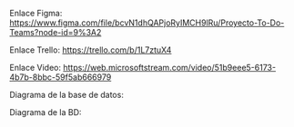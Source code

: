 Enlace Figma: https://www.figma.com/file/bcvN1dhQAPjoRyIMCH9lRu/Proyecto-To-Do-Teams?node-id=9%3A2

Enlace Trello: https://trello.com/b/1L7ztuX4

Enlace Video: https://web.microsoftstream.com/video/51b9eee5-6173-4b7b-8bbc-59f5ab666979

Diagrama de la base de datos:

Diagrama de la BD:

